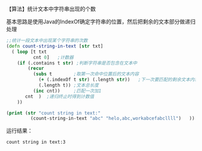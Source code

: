【算法】统计文本中字符串出现的个数

基本思路是使用Java的IndexOf确定字符串的位置，然后把剩余的文本部分做递归处理 
```clojure
;;统计一段文本中出现某个字符串的次数
(defn count-string-in-text [str txt]
  ( loop [t txt
          cnt 0]   ;计数器
    (if (.contains t str) ;判断字符串是否包含在文本中
        (recur
          (subs t        ;取第一次命中位置后的文本内容
            (+ (.indexOf t str) (.length str))   ;下一次要匹配的剩余文本内容
            (.length t)) ;文本总长度
          (inc cnt))     ;匹配一次加1
       cnt  )  ;递归终止时得到计数值
    ))

(print (str "count string in text:"
         (count-string-in-text "abc" "helo,abc,workabcefabcllll")   ))
```

运行结果： 
```
count string in text:3
```